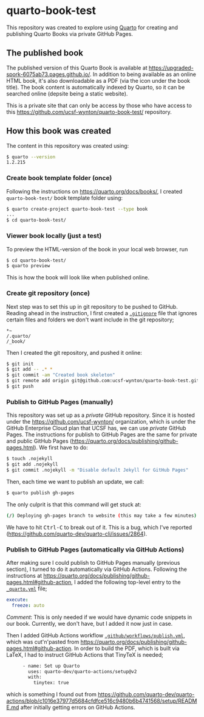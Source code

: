 # quarto-book-test

This repository was created to explore using [Quarto] for creating and publishing Quarto Books via private GitHub Pages.

## The published book

The published version of this Quarto Book is available at <https://upgraded-spork-6075ab73.pages.github.io/>.  In addition to being available as an online HTML book, it's also downloadable as a PDF (via the icon under the book title).  The book content is automatically indexed by Quarto, so it can be searched online (depsite being a static website).

This is a private site that can only be access by those who have access to this <https://github.com/ucsf-wynton/quarto-book-test/> repository.


## How this book was created

The content in this repository was created using:

```sh
$ quarto --version
1.2.215
```


### Create book template folder (once)

Following the instructions on <https://quarto.org/docs/books/>, I created `quarto-book-test/` book template folder using:

```sh
$ quarto create-project quarto-book-test --type book
...
$ cd quarto-book-test/
```


### Viewer book locally (just a test)

To preview the HTML-version of the book in your local web browser, run

```sh
$ cd quarto-book-test/
$ quarto preview
```

This is how the book will look like when published online.


### Create git repository (once)

Next step was to set this up in git repository to be pushed to GitHub.  Reading ahead in the instruction, I first created a [`.gitignore`](https://github.com/ucsf-wynton/quarto-book-test/blob/main/.gitignore) file that ignores certain files and folders we don't want include in the git repository;

```plain
*~
/.quarto/
/_book/
```

Then I created the git repository, and pushed it online:

```sh
$ git init
$ git add -- .* *
$ git commit -am "Created book skeleton"
$ git remote add origin git@github.com:ucsf-wynton/quarto-book-test.git
$ git push
```


### Publish to GitHub Pages (manually)

This repository was set up as a _private_ GitHub repository.  Since it is hosted under the <https://github.com/ucsf-wynton/> organization, which is under the GitHub Enterprise Cloud plan that UCSF has, we can use _private_ GitHub Pages.  The instructions for publish to GitHub Pages are the same for private and public GitHub Pages (<https://quarto.org/docs/publishing/github-pages.html>).  We first have to do:

```sh
$ touch .nojekyll
$ git add .nojekyll
$ git commit .nojekyll -m "Disable default Jekyll for GitHub Pages"
```

Then, each time we want to publish an update, we call:

```sh
$ quarto publish gh-pages
```

The only culprit is that this command will get stuck at:

```sh
(/) Deploying gh-pages branch to website (this may take a few minutes)
```

We have to hit <kbd>Ctrl-C</kbd> to break out of it.  This is a bug, which I've reported (<https://github.com/quarto-dev/quarto-cli/issues/2864>).



### Publish to GitHub Pages (automatically via GitHub Actions)

After making sure I could publish to GitHub Pages manually (previous section), I turned to do it automatically via GitHub Actions.  Following the instructions at <https://quarto.org/docs/publishing/github-pages.html#github-action>, I added the following top-level entry to the [`_quarto.yml`](https://github.com/ucsf-wynton/quarto-book-test/blob/main/_quarto.yml) file;

```yml
execute:
  freeze: auto
```

_Comment_: This is only needed if we would have dynamic code snippets in our book.  Currently, we don't have, but I added it now just in case.

Then I added GitHub Actions workflow [`.github/workflows/publish.yml`](https://github.com/ucsf-wynton/quarto-book-test/blob/main/.github/workflows/publish.yml), which was cut'n'pasted from <https://quarto.org/docs/publishing/github-pages.html#github-action>.  In order to build the PDF, which is built via LaTeX, I had to instruct GitHub Actions that TinyTeX is needed;

```sh
      - name: Set up Quarto
        uses: quarto-dev/quarto-actions/setup@v2
        with:
          tinytex: true
```

which is something I found out from <https://github.com/quarto-dev/quarto-actions/blob/c1016e37977d5684cfdfce516c9480b6b4741568/setup/README.md> after initially getting errors on GitHub Actions.


[Quarto]: https://quarto.org/
